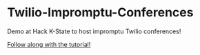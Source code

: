 # Twilio-Impromptu-Conferences
Demo at Hack K-State to host impromptu Twilio conferences!


[Follow along with the tutorial!](https://atodd.io/twilio-impromptu-conferences/)
